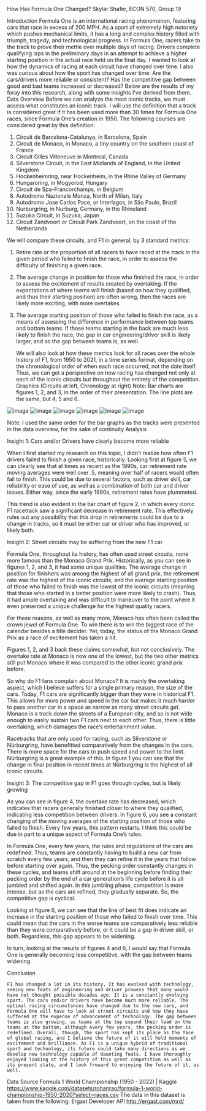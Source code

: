 How Has Formula One Changed?
Skylar Shafer, ECON 570, Group 19

Introduction
Formula One is an international racing phenomenon, featuring cars that race in excess of 200 MPH. As a sport of extremely high notoriety which pushes mechanical limits, it has a long and complex history filled with triumph, tragedy, and technological progress.
In Formula One, racers take to the track to prove their mettle over multiple days of racing. Drivers complete qualifying laps in the preliminary days in an attempt to achieve a higher starting position in the actual race held on the final day.
I wanted to look at how the dynamics of racing at each circuit have changed over time. I also was curious about how the sport has changed over time. Are the cars/drivers more reliable or consistent? Has the competitive gap between good and bad teams increased or decreased? Below are the results of my foray into this research, along with some insights I’ve derived from them.
Data Overview
Before we can analyze the most iconic tracks, we must assess what constitutes an iconic track. I will use the definition that a track is considered great if it has been used more than 30 times for Formula One races, since Formula One’s creation in 1950. The following courses are considered great by this definition:
1.	Circuit de Barcelona-Catalunya, in Barcelona, Spain
2.	Circuit de Monaco, in Monaco, a tiny country on the southern coast of France
3.	Circuit Gilles Villeneuve in Montreal, Canada
4.	Silverstone Circuit, in the East Midlands of England, in the United Kingdom
5.	Hockenheimring, near Hockenheim, in the Rhine Valley of Germany
6.	Hungaroring, in Mogyorod, Hungary
7.	Circuit de Spa-Francorchamps, in Belgium
8.	Autodromo Nazionale Monza, North of Milan, Italy
9.	Autodromo Jose Carlos Pace, or Interlagos, in São Paulo, Brazil
10.	Nurburgring, in Nurburg, Germany, in the Rhineland
11.	Suzuka Circuit, in Suzuka, Japan
12.	Circuit Zandvoort or Circuit Park Zandvoort, on the coast of the Netherlands

We will compare these circuits, and F1 in general, by 3 standard metrics:
1.	Retire rate or the proportion of all racers to have raced at the track in the given period who failed to finish the race, in order to assess the difficulty of finishing a given race.
2.	The average change in position for those who finished the race, in order to assess the excitement of results created by overtaking. If the expectations of where teams will finish (based on how they qualified, and thus their starting position) are often wrong, then the races are likely more exciting, with more overtakes.
3.	The average starting position of those who failed to finish the race, as a means of assessing the difference in performance between top teams and bottom teams. If those teams starting in the back are much less likely to finish the race, the gap in car engineering/driver skill is likely larger, and so the gap between teams is, as well.

	We will also look at how these metrics look for all races over the whole history of F1, from 1950 to 2021, in a time series format, depending on the chronological order of when each race occurred, not the date itself. Thus, we can get a perspective on how racing has changed not only at each of the iconic circuits but throughout the entirety of the competition.
Graphics (Circuits at left, Chronology at right)
Note: Bar charts are figures 1, 2, and 3, in the order of their presentation. The line plots are the same, but 4, 5 and 6.

![image](https://user-images.githubusercontent.com/56563084/174174988-c9c9b8c9-a7c3-402f-bf8a-c0dee99659cf.png)
![image](https://user-images.githubusercontent.com/56563084/174175180-64931fc2-9760-4cf1-b97c-e08b9c51a83c.png)
![image](https://user-images.githubusercontent.com/56563084/174175424-10e571b1-8d7a-4bf1-b734-4f0fb95b497c.png)
![image](https://user-images.githubusercontent.com/56563084/174175553-f8927a5e-775e-471b-8a61-e65525ad8b08.png)
![image](https://user-images.githubusercontent.com/56563084/174175692-aaf6916a-ee4e-4c21-8536-dd19c98e4303.png)
![image](https://user-images.githubusercontent.com/56563084/174175810-dc920fe3-dfe8-4dfc-bec4-fe03bb9b6f66.png)


Note: I used the same order for the bar graphs as the tracks were presented in the data overview, for the sake of continuity
Analysis

Insight 1: Cars and/or Drivers have clearly become more reliable

When I first started my research on this topic, I didn’t realize how often F1 drivers failed to finish a given race, historically. Looking first at figure 5, we can clearly see that at times as recent as the 1990s, car retirement rate moving averages were well over .5, meaning over half of racers would often fail to finish. This could be due to several factors, such as driver skill, car reliability or ease of use, as well as a combination of both car and driver issues. Either way, since the early 1990s, retirement rates have plummeted.  

This trend is also evident in the bar chart of figure 2, in which every iconic F1 racetrack saw a significant decrease in retirement rate. This effectively rules out any possibility that this drop in retirements could be due to a change in tracks, so it must be either car or driver who has improved, or likely both.

Insight 2: Street circuits may be suffering from the new F1 car

Formula One, throughout its history, has often used street circuits, none more famous than the Monaco Grand Prix. Historically, as you can see in figures 1, 2, and 3, it had some unique qualities. The average change in position for finishers was among the highest of all grand prix, the retirement rate was the highest of the iconic circuits, and the average starting position of those who failed to finish was the lowest of the iconic circuits (meaning that those who started in a better position were more likely to crash). Thus, it had ample overtaking and was difficult to maneuver to the point where it even presented a unique challenge for the highest quality racers. 

For these reasons, as well as many more, Monaco has often been called the crown jewel of Formula One. To win there is to win the biggest race of the calendar besides a title decider. Yet, today, the status of the Monaco Grand Prix as a race of excitement has taken a hit.

Figures 1, 2, and 3 back these claims somewhat, but not conclusively. The overtake rate at Monaco is now one of the lowest, but the two other metrics still put Monaco where it was compared to the other iconic grand prix before. 

So why do F1 fans complain about Monaco? It is mainly the overtaking aspect, which I believe suffers for a single primary reason, the size of the cars. Today, F1 cars are significantly bigger than they were in historical F1. This allows for more power and speed in the car but makes it much harder to pass another car in a space as narrow as many street circuits get. Monaco is a track down the streets of a European city, and so is not wide enough to easily sustain two F1 cars next to each other. Thus, there is little overtaking, which damages the race’s entertainment value.

Racetracks that are only used for racing, such as Silverstone or Nürburgring, have benefitted comparatively from the changes in the cars. There is more space for the cars to push speed and power to the limit. Nürburgring is a great example of this. In figure 1 you can see that the change in final position in recent times at Nürburgring is the highest of all iconic circuits. 


Insight 3: The competitive gap in F1 goes through cycles, but is likely growing

As you can see in figure 4, the overtake rate has decreased, which indicates that racers generally finished closer to where they qualified, indicating less competition between drivers. In figure 6, you see a constant changing of the moving averages of the starting position of those who failed to finish. Every few years, this pattern restarts. I think this could be due in part to a unique aspect of Formula One’s rules.

In Formula One, every few years, the rules and regulations of the cars are redefined. Thus, teams are constantly having to build a new car from scratch every few years, and then they can refine it in the years that follow before starting over again. Thus, the pecking order constantly changes in these cycles, and teams shift around at the beginning before finding their pecking order by the end of a car generation’s life cycle before it is all jumbled and shifted again. In this jumbling phase, competition is more intense, but as the cars are refined, they gradually separate. So, the competitive gap is cyclical.
	
Looking at figure 6, we can see that the line of best fit does indicate an increase in the starting position of those who failed to finish over time. This could mean that the cars in the worse teams are comparatively less reliable than they were comparatively before, or it could be a gap in driver skill, or both. Regardless, this gap appears to be widening.

In turn, looking at the results of figures 4 and 6, I would say that Formula One is generally becoming less competitive, with the gap between teams widening.

Conclusion

	F1 has changed a lot in its history. It has evolved with technology, seeing new feats of engineering and driver prowess that many would have not thought possible decades ago. It is a constantly evolving sport. The cars and/or drivers have become much more reliable. The optimal racing circumstances have changed due to the new cars, and Formula One will have to look at street circuits and how they have suffered at the expense of advancement of technology. The gap between teams is also growing, as teams at the top expand their lead on the teams at the bottom, although every few years, the pecking order is redefined. Overall, though, the sport has kept its place as the face of global racing, and I believe the future of it will hold moments of excitement and brilliance. As F1 is a unique hybrid of traditional sport and technology, its future could take many directions as we develop new technology capable of daunting feats. I have thoroughly enjoyed looking at the history of this great competition as well as its present state, and I look froward to enjoying the future of it, as well.

Data Source
Formula 1 World Championship (1950 - 2022) | Kaggle
https://www.kaggle.com/datasets/rohanrao/formula-1-world-championship-1950-2020?select=races.csv
The data in this dataset is taken from the following:
Ergast Developer API
http://ergast.com/mrd/


